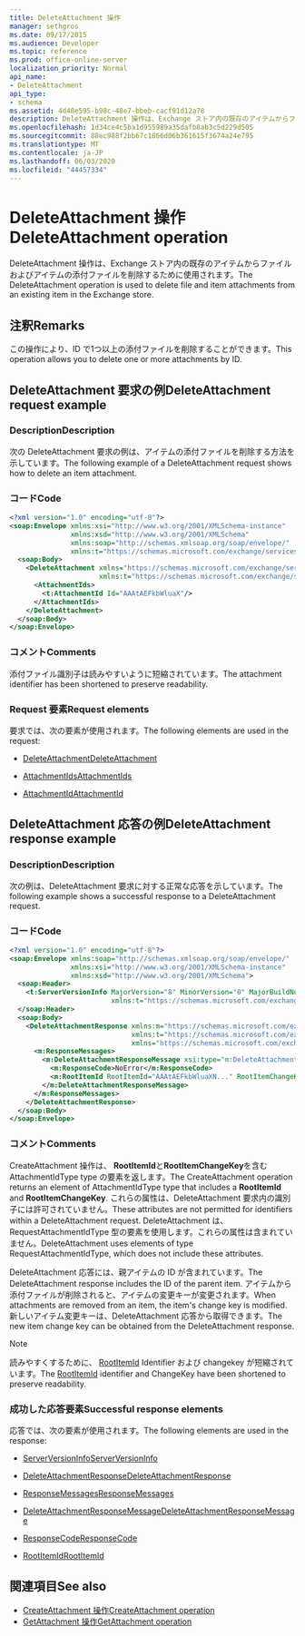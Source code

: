 ```yaml
---
title: DeleteAttachment 操作
manager: sethgros
ms.date: 09/17/2015
ms.audience: Developer
ms.topic: reference
ms.prod: office-online-server
localization_priority: Normal
api_name:
- DeleteAttachment
api_type:
- schema
ms.assetid: 4d48e595-b98c-48e7-bbeb-cacf91d12a78
description: DeleteAttachment 操作は、Exchange ストア内の既存のアイテムからファイルおよびアイテムの添付ファイルを削除するために使用されます。
ms.openlocfilehash: 1d34ce4c5ba1d955989a35dafb8ab3c5d229d505
ms.sourcegitcommit: 88ec988f2bb67c1866d06b361615f3674a24e795
ms.translationtype: MT
ms.contentlocale: ja-JP
ms.lasthandoff: 06/03/2020
ms.locfileid: "44457334"
---
```

# <a name="deleteattachment-operation"></a><span data-ttu-id="282c4-103">DeleteAttachment 操作</span><span class="sxs-lookup"><span data-stu-id="282c4-103">DeleteAttachment operation</span></span>

<span data-ttu-id="282c4-104">DeleteAttachment 操作は、Exchange ストア内の既存のアイテムからファイルおよびアイテムの添付ファイルを削除するために使用されます。</span><span class="sxs-lookup"><span data-stu-id="282c4-104">The DeleteAttachment operation is used to delete file and item attachments from an existing item in the Exchange store.</span></span>
  
## <a name="remarks"></a><span data-ttu-id="282c4-105">注釈</span><span class="sxs-lookup"><span data-stu-id="282c4-105">Remarks</span></span>

<span data-ttu-id="282c4-106">この操作により、ID で1つ以上の添付ファイルを削除することができます。</span><span class="sxs-lookup"><span data-stu-id="282c4-106">This operation allows you to delete one or more attachments by ID.</span></span>
  
## <a name="deleteattachment-request-example"></a><span data-ttu-id="282c4-107">DeleteAttachment 要求の例</span><span class="sxs-lookup"><span data-stu-id="282c4-107">DeleteAttachment request example</span></span>

### <a name="description"></a><span data-ttu-id="282c4-108">Description</span><span class="sxs-lookup"><span data-stu-id="282c4-108">Description</span></span>

<span data-ttu-id="282c4-109">次の DeleteAttachment 要求の例は、アイテムの添付ファイルを削除する方法を示しています。</span><span class="sxs-lookup"><span data-stu-id="282c4-109">The following example of a DeleteAttachment request shows how to delete an item attachment.</span></span>
  
### <a name="code"></a><span data-ttu-id="282c4-110">コード</span><span class="sxs-lookup"><span data-stu-id="282c4-110">Code</span></span>

```XML
<?xml version="1.0" encoding="utf-8"?>
<soap:Envelope xmlns:xsi="http://www.w3.org/2001/XMLSchema-instance"
               xmlns:xsd="http://www.w3.org/2001/XMLSchema"
               xmlns:soap="http://schemas.xmlsoap.org/soap/envelope/"
               xmlns:t="https://schemas.microsoft.com/exchange/services/2006/types">
  <soap:Body>
    <DeleteAttachment xmlns="https://schemas.microsoft.com/exchange/services/2006/messages"
                      xmlns:t="https://schemas.microsoft.com/exchange/services/2006/types">
      <AttachmentIds>
        <t:AttachmentId Id="AAAtAEFkbWluaX"/>
      </AttachmentIds>
    </DeleteAttachment>
  </soap:Body>
</soap:Envelope>
```

### <a name="comments"></a><span data-ttu-id="282c4-111">コメント</span><span class="sxs-lookup"><span data-stu-id="282c4-111">Comments</span></span>

<span data-ttu-id="282c4-112">添付ファイル識別子は読みやすいように短縮されています。</span><span class="sxs-lookup"><span data-stu-id="282c4-112">The attachment identifier has been shortened to preserve readability.</span></span>
  
### <a name="request-elements"></a><span data-ttu-id="282c4-113">Request 要素</span><span class="sxs-lookup"><span data-stu-id="282c4-113">Request elements</span></span>

<span data-ttu-id="282c4-114">要求では、次の要素が使用されます。</span><span class="sxs-lookup"><span data-stu-id="282c4-114">The following elements are used in the request:</span></span>
  
- [<span data-ttu-id="282c4-115">DeleteAttachment</span><span class="sxs-lookup"><span data-stu-id="282c4-115">DeleteAttachment</span></span>](deleteattachment.md)
    
- [<span data-ttu-id="282c4-116">AttachmentIds</span><span class="sxs-lookup"><span data-stu-id="282c4-116">AttachmentIds</span></span>](attachmentids.md)
    
- [<span data-ttu-id="282c4-117">AttachmentId</span><span class="sxs-lookup"><span data-stu-id="282c4-117">AttachmentId</span></span>](attachmentid.md)
    
## <a name="deleteattachment-response-example"></a><span data-ttu-id="282c4-118">DeleteAttachment 応答の例</span><span class="sxs-lookup"><span data-stu-id="282c4-118">DeleteAttachment response example</span></span>

### <a name="description"></a><span data-ttu-id="282c4-119">Description</span><span class="sxs-lookup"><span data-stu-id="282c4-119">Description</span></span>

<span data-ttu-id="282c4-120">次の例は、DeleteAttachment 要求に対する正常な応答を示しています。</span><span class="sxs-lookup"><span data-stu-id="282c4-120">The following example shows a successful response to a DeleteAttachment request.</span></span>
  
### <a name="code"></a><span data-ttu-id="282c4-121">コード</span><span class="sxs-lookup"><span data-stu-id="282c4-121">Code</span></span>

```XML
<?xml version="1.0" encoding="utf-8"?>
<soap:Envelope xmlns:soap="http://schemas.xmlsoap.org/soap/envelope/" 
               xmlns:xsi="http://www.w3.org/2001/XMLSchema-instance" 
               xmlns:xsd="http://www.w3.org/2001/XMLSchema">
  <soap:Header>
    <t:ServerVersionInfo MajorVersion="8" MinorVersion="0" MajorBuildNumber="662" MinorBuildNumber="0" 
                         xmlns:t="https://schemas.microsoft.com/exchange/services/2006/types"/>
  </soap:Header>
  <soap:Body>
    <DeleteAttachmentResponse xmlns:m="https://schemas.microsoft.com/exchange/services/2006/messages" 
                              xmlns:t="https://schemas.microsoft.com/exchange/services/2006/types" 
                              xmlns="https://schemas.microsoft.com/exchange/services/2006/messages">
      <m:ResponseMessages>
        <m:DeleteAttachmentResponseMessage xsi:type="m:DeleteAttachmentResponseMessageType" ResponseClass="Success">
          <m:ResponseCode>NoError</m:ResponseCode>
          <m:RootItemId RootItemId="AAAtAEFkbWluaXN..." RootItemChangeKey="CQAAABYAA..."/>
        </m:DeleteAttachmentResponseMessage>
      </m:ResponseMessages>
    </DeleteAttachmentResponse>
  </soap:Body>
</soap:Envelope>
```

### <a name="comments"></a><span data-ttu-id="282c4-122">コメント</span><span class="sxs-lookup"><span data-stu-id="282c4-122">Comments</span></span>

<span data-ttu-id="282c4-123">CreateAttachment 操作は、 **RootItemId**と**RootItemChangeKey**を含む AttachmentIdType type の要素を返します。</span><span class="sxs-lookup"><span data-stu-id="282c4-123">The CreateAttachment operation returns an element of AttachmentIdType type that includes a **RootItemId** and **RootItemChangeKey**.</span></span> <span data-ttu-id="282c4-124">これらの属性は、DeleteAttachment 要求内の識別子には許可されていません。</span><span class="sxs-lookup"><span data-stu-id="282c4-124">These attributes are not permitted for identifiers within a DeleteAttachment request.</span></span> <span data-ttu-id="282c4-125">DeleteAttachment は、RequestAttachmentIdType 型の要素を使用します。これらの属性は含まれていません。</span><span class="sxs-lookup"><span data-stu-id="282c4-125">DeleteAttachment uses elements of type RequestAttachmentIdType, which does not include these attributes.</span></span>
  
<span data-ttu-id="282c4-126">DeleteAttachment 応答には、親アイテムの ID が含まれています。</span><span class="sxs-lookup"><span data-stu-id="282c4-126">The DeleteAttachment response includes the ID of the parent item.</span></span> <span data-ttu-id="282c4-127">アイテムから添付ファイルが削除されると、アイテムの変更キーが変更されます。</span><span class="sxs-lookup"><span data-stu-id="282c4-127">When attachments are removed from an item, the item's change key is modified.</span></span> <span data-ttu-id="282c4-128">新しいアイテム変更キーは、DeleteAttachment 応答から取得できます。</span><span class="sxs-lookup"><span data-stu-id="282c4-128">The new item change key can be obtained from the DeleteAttachment response.</span></span>
  
> [!NOTE]
> <span data-ttu-id="282c4-129">読みやすくするために、 [RootItemId](rootitemid.md) Identifier および changekey が短縮されています。</span><span class="sxs-lookup"><span data-stu-id="282c4-129">The [RootItemId](rootitemid.md) identifier and ChangeKey have been shortened to preserve readability.</span></span> 
  
### <a name="successful-response-elements"></a><span data-ttu-id="282c4-130">成功した応答要素</span><span class="sxs-lookup"><span data-stu-id="282c4-130">Successful response elements</span></span>

<span data-ttu-id="282c4-131">応答では、次の要素が使用されます。</span><span class="sxs-lookup"><span data-stu-id="282c4-131">The following elements are used in the response:</span></span>
  
- [<span data-ttu-id="282c4-132">ServerVersionInfo</span><span class="sxs-lookup"><span data-stu-id="282c4-132">ServerVersionInfo</span></span>](serverversioninfo.md)
    
- [<span data-ttu-id="282c4-133">DeleteAttachmentResponse</span><span class="sxs-lookup"><span data-stu-id="282c4-133">DeleteAttachmentResponse</span></span>](deleteattachmentresponse.md)
    
- [<span data-ttu-id="282c4-134">ResponseMessages</span><span class="sxs-lookup"><span data-stu-id="282c4-134">ResponseMessages</span></span>](responsemessages.md)
    
- [<span data-ttu-id="282c4-135">DeleteAttachmentResponseMessage</span><span class="sxs-lookup"><span data-stu-id="282c4-135">DeleteAttachmentResponseMessage</span></span>](deleteattachmentresponsemessage.md)
    
- [<span data-ttu-id="282c4-136">ResponseCode</span><span class="sxs-lookup"><span data-stu-id="282c4-136">ResponseCode</span></span>](responsecode.md)
    
- [<span data-ttu-id="282c4-137">RootItemId</span><span class="sxs-lookup"><span data-stu-id="282c4-137">RootItemId</span></span>](rootitemid.md)
    
## <a name="see-also"></a><span data-ttu-id="282c4-138">関連項目</span><span class="sxs-lookup"><span data-stu-id="282c4-138">See also</span></span>

- [<span data-ttu-id="282c4-139">CreateAttachment 操作</span><span class="sxs-lookup"><span data-stu-id="282c4-139">CreateAttachment operation</span></span>](createattachment-operation.md) 
- [<span data-ttu-id="282c4-140">GetAttachment 操作</span><span class="sxs-lookup"><span data-stu-id="282c4-140">GetAttachment operation</span></span>](getattachment-operation.md)


